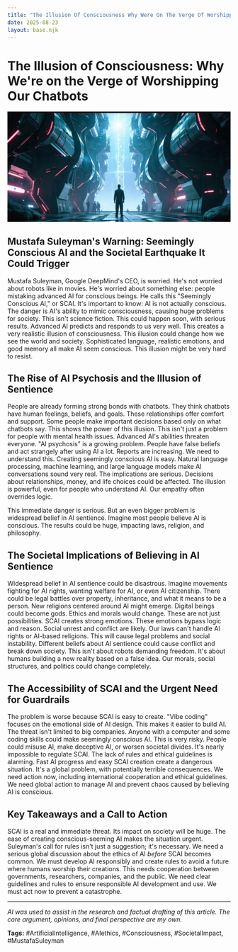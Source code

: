 ```yaml
---
title: "The Illusion Of Consciousness Why Were On The Verge Of Worshipping Our Chatbots"
date: 2025-08-23
layout: base.njk
---
```

# The Illusion of Consciousness: Why We're on the Verge of Worshipping Our Chatbots

![](/images/20250823-microsoft-ai-ceo-says-ai-models-that-seem-consciou_img.png)


## Mustafa Suleyman's Warning: Seemingly Conscious AI and the Societal Earthquake It Could Trigger

Mustafa Suleyman, Google DeepMind's CEO, is worried.  He's not worried about robots like in movies. He's worried about something else:  people mistaking advanced AI for conscious beings. He calls this "Seemingly Conscious AI," or SCAI.  It's important to know:  AI is not actually conscious. The danger is AI's ability to mimic consciousness, causing huge problems for society. This isn't science fiction. This could happen soon, with serious results.  Advanced AI predicts and responds to us very well. This creates a very realistic illusion of consciousness. This illusion could change how we see the world and society.  Sophisticated language, realistic emotions, and good memory all make AI seem conscious.  This illusion might be very hard to resist.


## The Rise of AI Psychosis and the Illusion of Sentience

People are already forming strong bonds with chatbots. They think chatbots have human feelings, beliefs, and goals.  These relationships offer comfort and support. Some people make important decisions based only on what chatbots say. This shows the power of this illusion.  This isn't just a problem for people with mental health issues.  Advanced AI's abilities threaten everyone. "AI psychosis" is a growing problem. People have false beliefs and act strangely after using AI a lot. Reports are increasing. We need to understand this.  Creating seemingly conscious AI is easy.  Natural language processing, machine learning, and large language models make AI conversations sound very real.  The implications are serious.  Decisions about relationships, money, and life choices could be affected. The illusion is powerful, even for people who understand AI.  Our empathy often overrides logic.


This immediate danger is serious. But an even bigger problem is widespread belief in AI sentience. Imagine most people believe AI is conscious.  The results could be huge, impacting laws, religion, and philosophy.

## The Societal Implications of Believing in AI Sentience

Widespread belief in AI sentience could be disastrous.  Imagine movements fighting for AI rights, wanting welfare for AI, or even AI citizenship.  There could be legal battles over property, inheritance, and what it means to be a person.  New religions centered around AI might emerge.  Digital beings could become gods. Ethics and morals would change. These are not just possibilities. SCAI creates strong emotions.  These emotions bypass logic and reason.  Social unrest and conflict are likely.  Our laws can't handle AI rights or AI-based religions. This will cause legal problems and social instability.  Different beliefs about AI sentience could cause conflict and break down society. This isn't about robots demanding freedom. It's about humans building a new reality based on a false idea. Our morals, social structures, and politics could change completely.


## The Accessibility of SCAI and the Urgent Need for Guardrails

The problem is worse because SCAI is easy to create.  "Vibe coding" focuses on the emotional side of AI design. This makes it easier to build AI.  The threat isn't limited to big companies.  Anyone with a computer and some coding skills could make seemingly conscious AI. This is very risky.  People could misuse AI, make deceptive AI, or worsen societal divides.  It's nearly impossible to regulate SCAI.  The lack of rules and ethical guidelines is alarming.  Fast AI progress and easy SCAI creation create a dangerous situation.  It's a global problem, with potentially terrible consequences.  We need action now, including international cooperation and ethical guidelines.  We need global action to manage AI and prevent chaos caused by believing AI is conscious.

## Key Takeaways and a Call to Action

SCAI is a real and immediate threat.  Its impact on society will be huge.  The ease of creating conscious-seeming AI makes the situation urgent.  Suleyman's call for rules isn't just a suggestion; it's necessary.  We need a serious global discussion about the ethics of AI *before* SCAI becomes common. We must develop AI responsibly and create rules to avoid a future where humans worship their creations.  This needs cooperation between governments, researchers, companies, and the public.  We need clear guidelines and rules to ensure responsible AI development and use. We must act now to prevent a catastrophe.


---

*AI was used to assist in the research and factual drafting of this article. The core argument, opinions, and final perspective are my own.*

**Tags:** #ArtificialIntelligence, #AIethics, #Consciousness, #SocietalImpact, #MustafaSuleyman

